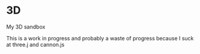 # 3D
My 3D sandbox

This is a work in progress and probably a waste of progress because I suck at three.j and cannon.js
